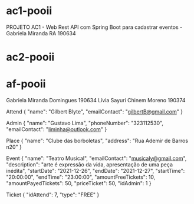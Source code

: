 # ac1-pooii
PROJETO AC1 - Web Rest API com Spring Boot para cadastrar eventos - Gabriela Miranda RA 190634

# ac2-pooii
# af-pooii
Gabriela Miranda Domingues 190634
Lívia Sayuri Chinem Moreno 190374

Attend
{
        "name": "Gilbert Blyte",
        "emailContact": "gilbertB@gmail.com"
}

Admin
{
        "name": "Gustavo Lima",
        "phoneNumber": "323112530",
        "emailContact": "liminha@outlook.com"
}

Place
{
    "name": "Clube das borboletas",
    "address": "Rua Ademir de Barros n20"
}

Event
{
    "name": "Teatro Musical",
    "emailContact": "musicaly@gmail.com",
    "description": "arte é expressão da vida, apresentação de uma peça inédita",
    "startDate": "2021-12-26",
    "endDate": "2021-12-27",
    "startTime": "20:00:00",
    "endTime": "23:00:00",
    "amountFreeTickets": 10,
    "amountPayedTickets": 50,
    "priceTicket": 50,
    "idAdmin": 1
}

Ticket
{
    "idAttend": 7,
    "type": "FREE"
}



